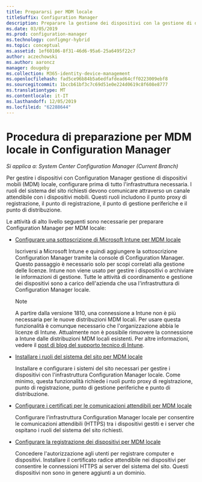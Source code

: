 ```yaml
---
title: Prepararsi per MDM locale
titleSuffix: Configuration Manager
description: Preparare la gestione dei dispositivi con la gestione di dispositivi mobili locale in Configuration Manager
ms.date: 03/05/2019
ms.prod: configuration-manager
ms.technology: configmgr-hybrid
ms.topic: conceptual
ms.assetid: 1ef60106-8f31-46d6-95a6-25a6495f22c7
author: aczechowski
ms.author: aaroncz
manager: dougeby
ms.collection: M365-identity-device-management
ms.openlocfilehash: fad5ce96b84b5a6edfafdead64cff0223009ebf8
ms.sourcegitcommit: 1bccb61bf3c7c69d51e0e224d0619c8f608e8777
ms.translationtype: MT
ms.contentlocale: it-IT
ms.lasthandoff: 12/05/2019
ms.locfileid: "62288644"
---
```

# <a name="preparation-steps-for-on-premises-mdm-in-configuration-manager"></a>Procedura di preparazione per MDM locale in Configuration Manager

*Si applica a: System Center Configuration Manager (Current Branch)*

Per gestire i dispositivi con Configuration Manager gestione di dispositivi mobili (MDM) locale, configurare prima di tutto l'infrastruttura necessaria. I ruoli del sistema del sito richiesti devono comunicare attraverso un canale attendibile con i dispositivi mobili. Questi ruoli includono il punto proxy di registrazione, il punto di registrazione, il punto di gestione periferiche e il punto di distribuzione.

Le attività di alto livello seguenti sono necessarie per preparare Configuration Manager per MDM locale:  

- [Configurare una sottoscrizione di Microsoft Intune per MDM locale](/sccm/mdm/get-started/set-up-intune-subscription-on-premises-mdm)  

    Iscriversi a Microsoft Intune e quindi aggiungere la sottoscrizione Configuration Manager tramite la console di Configuration Manager. Questo passaggio è necessario solo per scopi correlati alla gestione delle licenze. Intune non viene usato per gestire i dispositivi o archiviare le informazioni di gestione. Tutte le attività di coordinamento e gestione dei dispositivi sono a carico dell'azienda che usa l'infrastruttura di Configuration Manager locale.  

    > [!Note]  
    > A partire dalla versione 1810, una connessione a Intune non è più necessaria per le nuove distribuzioni MDM locali.<!--3607730, fka 1359124--> Per usare questa funzionalità è comunque necessario che l'organizzazione abbia le licenze di Intune. Attualmente non è possibile rimuovere la connessione a Intune dalle distribuzioni MDM locali esistenti. Per altre informazioni, vedere il [post di blog del supporto tecnico di Intune](https://techcommunity.microsoft.com/t5/Intune-Customer-Success/Move-from-Hybrid-Mobile-Device-Management-to-Intune-on-Azure/ba-p/280150).  

- [Installare i ruoli del sistema del sito per MDM locale](/sccm/mdm/get-started/install-site-system-roles-for-on-premises-mdm)  

    Installare e configurare i sistemi del sito necessari per gestire i dispositivi con l'infrastruttura Configuration Manager locale. Come minimo, questa funzionalità richiede i ruoli punto proxy di registrazione, punto di registrazione, punto di gestione periferiche e punto di distribuzione.  

- [Configurare i certificati per le comunicazioni attendibili per MDM locale](/sccm/mdm/get-started/set-up-certificates-on-premises-mdm)  

    Configurare l'infrastruttura Configuration Manager locale per consentire le comunicazioni attendibili (HTTPS) tra i dispositivi gestiti e i server che ospitano i ruoli del sistema del sito richiesti.  

- [Configurare la registrazione dei dispositivi per MDM locale](/sccm/mdm/get-started/set-up-device-enrollment-on-premises-mdm)  

    Concedere l'autorizzazione agli utenti per registrare computer e dispositivi. Installare il certificato radice attendibile nei dispositivi per consentire le connessioni HTTPS ai server del sistema del sito. Questi dispositivi non sono in genere aggiunti a un dominio.  

